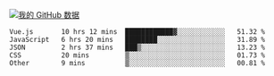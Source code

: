 [![我的 GitHub 数据](https://github-readme-stats.vercel.app/api?username=unbrain&?theme=dark)]()

<!--START_SECTION:waka-->
```text
Vue.js       10 hrs 12 mins  ████████████▓░░░░░░░░░░░░   51.32 % 
JavaScript   6 hrs 20 mins   ████████░░░░░░░░░░░░░░░░░   31.89 % 
JSON         2 hrs 37 mins   ███▒░░░░░░░░░░░░░░░░░░░░░   13.23 % 
CSS          20 mins         ▒░░░░░░░░░░░░░░░░░░░░░░░░   01.73 % 
Other        9 mins          ▒░░░░░░░░░░░░░░░░░░░░░░░░   00.81 % 
```
<!--END_SECTION:waka-->
